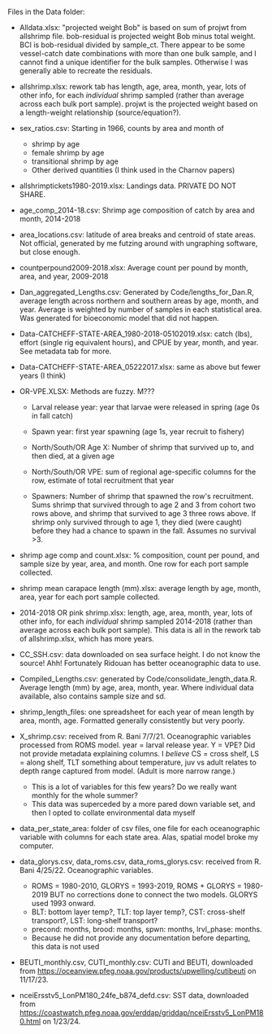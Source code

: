 Files in the Data folder:

-   Alldata.xlsx: "projected weight Bob" is based on sum of projwt from allshrimp file. bob-residual is projected weight Bob minus total weight. BCI is bob-residual divided by sample_ct. There appear to be some vessel-catch date combinations with more than one bulk sample, and I cannot find a unique identifier for the bulk samples. Otherwise I was generally able to recreate the residuals.

-   allshrimp.xlsx: rework tab has length, age, area, month, year, lots of other info, for each *individual* shrimp sampled (rather than average across each bulk port sample). projwt is the projected weight based on a length-weight relationship (source/equation?).

-   sex_ratios.csv: Starting in 1966, counts by area and month of

    -   shrimp by age
    -   female shrimp by age
    -   transitional shrimp by age
    -   Other derived quantities (I think used in the Charnov papers)

-   allshrimptickets1980-2019.xlsx: Landings data. PRIVATE DO NOT SHARE.

-   age_comp_2014-18.csv: Shrimp age composition of catch by area and month, 2014-2018

-   area_locations.csv: latitude of area breaks and centroid of state areas. Not official, generated by me futzing around with ungraphing software, but close enough.

-   countperpound2009-2018.xlsx: Average count per pound by month, area, and year, 2009-2018

-   Dan_aggregated_Lengths.csv: Generated by Code/lengths_for_Dan.R, average length across northern and southern areas by age, month, and year. Average is weighted by number of samples in each statistical area. Was generated for bioeconomic model that did not happen.

-   Data-CATCHEFF-STATE-AREA_1980-2018-05102019.xlsx: catch (lbs), effort (single rig equivalent hours), and CPUE by year, month, and year. See metadata tab for more.

-   Data-CATCHEFF-STATE-AREA_05222017.xlsx: same as above but fewer years (I think)

-   OR-VPE.XLSX: Methods are fuzzy. M???

    -   Larval release year: year that larvae were released in spring (age 0s in fall catch)

    -   Spawn year: first year spawning (age 1s, year recruit to fishery)

    -   North/South/OR Age X: Number of shrimp that survived up to, and then died, at a given age

    -   North/South/OR VPE: sum of regional age-specific columns for the row, estimate of total recruitment that year

    -   Spawners: Number of shrimp that spawned the row's recruitment. Sums shrimp that survived through to age 2 and 3 from cohort two rows above, and shrimp that survived to age 3 three rows above. If shrimp only survived through to age 1, they died (were caught) before they had a chance to spawn in the fall. Assumes no survival \>3.

-   shrimp age comp and count.xlsx: % composition, count per pound, and sample size by year, area, and month. One row for each port sample collected.

-   shrimp mean carapace length (mm).xlsx: average length by age, month, area, year for each port sample collected.

-   2014-2018 OR pink shrimp.xlsx: length, age, area, month, year, lots of other info, for each *individual* shrimp sampled 2014-2018 (rather than average across each bulk port sample). This data is all in the rework tab of allshrimp.xlsx, which has more years. 

-   CC_SSH.csv: data downloaded on sea surface height. I do not know the source! Ahh! Fortunately Ridouan has better oceanographic data to use.

-   Compiled_Lengths.csv: generated by Code/consolidate_length_data.R. Average length (mm) by age, area, month, year. Where individual data available, also contains sample size and sd.

-   shrimp_length_files: one spreadsheet for each year of mean length by area, month, age. Formatted generally consistently but very poorly.

-   X_shrimp.csv: received from R. Bani 7/7/21. Oceanographic variables processed from ROMS model. year = larval release year. Y = VPE? Did not provide metadata explaining columns. I *believe* CS = cross shelf, LS = along shelf, TLT something about temperature, juv vs adult relates to depth range captured from model. (Adult is more narrow range.)

    -   This is a lot of variables for this few years? Do we really want monthly for the whole summer?
    -   This data was superceded by a more pared down variable set, and then I opted to collate environmental data myself

-   data_per_state_area: folder of csv files, one file for each oceanographic variable with columns for each state area. Alas, spatial model broke my computer.

-   data_glorys.csv, data_roms.csv, data_roms_glorys.csv: received from R. Bani 4/25/22. Oceanographic variables. 
    -   ROMS = 1980-2010, GLORYS = 1993-2019, ROMS + GLORYS = 1980-2019 BUT no corrections done to connect the two models. GLORYS used 1993 onward.
    -   BLT: bottom layer temp?, TLT: top layer temp?, CST: cross-shelf transport?, LST: long-shelf transport?
    -   precond: months, brood: months, spwn: months, lrvl_phase: months.
    -   Because he did not provide any documentation before departing, this data is not used
    
-   BEUTI_monthly.csv, CUTI_monthly.csv: CUTI and BEUTI, downloaded from https://oceanview.pfeg.noaa.gov/products/upwelling/cutibeuti on 11/17/23.

-   nceiErsstv5_LonPM180_24fe_b874_defd.csv: SST data, downloaded from https://coastwatch.pfeg.noaa.gov/erddap/griddap/nceiErsstv5_LonPM180.html on 1/23/24.
